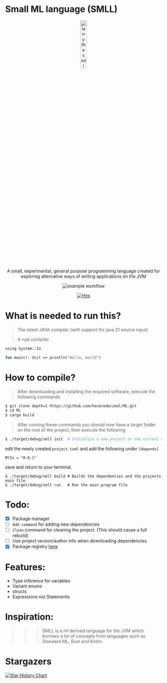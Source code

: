 # Small ML language (SMLL) 

<div align="center"> 
<img 
    alt="larry the smll mascott"
    src="https://github.com/hexaredecimal/ML/blob/master/assets/_bfbc2acb-e0df-470f-8cb4-ff6e3855fb45-removebg-preview.png" 
    width="20%" />
    
<p> A small, experimental, general purpose programming language created for exploring alternative ways of writing applications on the JVM </p>

![example workflow](https://github.com/hexaredecimal/ML/actions/workflows/rust.yml/badge.svg)

[![Hits](https://hits.seeyoufarm.com/api/count/incr/badge.svg?url=https%3A%2F%2Fgithub.com%2Fgjbae1212%2Fhit-counter&count_bg=%2379C83D&title_bg=%23555555&icon=codeigniter.svg&icon_color=%23E7E7E7&title=Visitiors&edge_flat=false)](https://hits.seeyoufarm.com)


</div>

# What is needed to run this?
> The latest JAVA compiler (with support for java 21 source input)

> A rust compiler

```ml
using System::Io

fun main(): Unit => println("Hello, world")
```
# How to compile?
> After downloading and installing the required software, execute the following commands

```sh
$ git clone depth=1 https://github.com/hexaredecimal/ML.git
$ cd ML
$ cargo build
```

> After running these commands you should now have a target folder on the root of the project, 
then execute the following

```sh
$ ./target/debug/smll init  # Initialize a new project in the current directory and creates a `project.toml` and a directory named code
```
edit the newly created `project.toml`
and add the following under `[depends]`
```
MlIo = "0.0.1"
```
save and return to your terminal.

```
$ ./target/debug/smll build # Builds the dependencies and the projects main file
$ ./target/debug/smll run   # Run the main program file
```

# Todo:
- [X] Package manager
- [ ] `Add command` for adding new dependencies
- [ ] `Clean` command for cleaning the project. (This should cause a full rebuild)
- [ ] Use project version/author info when downloading dependencies 
- [X] Package registry [here](https://smllregistry.github.io) 

# Features:
- Type inference for variables
- Variant enums
- structs
- Expressions not Statements

# Inspiration:
>>> SMLL is a ml derived language for the JVM which borrows a lot of concepts from languages such as 
Standard ML, Rust and Kotlin. 

# Stargazers

<a href="https://star-history.com/#hexaredecimal/ML&Date">
 <picture>
   <source media="(prefers-color-scheme: dark)" srcset="https://api.star-history.com/svg?repos=hexaredecimal/ML&type=Date&theme=dark" />
   <source media="(prefers-color-scheme: light)" srcset="https://api.star-history.com/svg?repos=hexaredecimal/ML&type=Date" />
   <img alt="Star History Chart" src="https://api.star-history.com/svg?repos=hexaredecimal/ML&type=Date" />
 </picture>
</a>



